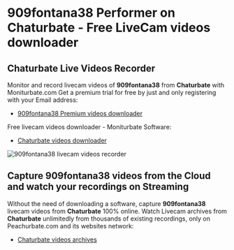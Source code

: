 # 909fontana38 Performer on Chaturbate - Free LiveCam videos downloader

## Chaturbate Live Videos Recorder

Monitor and record livecam videos of **909fontana38** from **Chaturbate** with Moniturbate.com
Get a premium trial for free by just and only registering with your Email address:
* [909fontana38 Premium videos downloader](https://moniturbate.com/request-demo-licence-key.html)

Free livecam videos downloader - Moniturbate Software:
* [Chaturbate videos downloader](https://moniturbate.com/moniturbate-download-software.html)

![909fontana38 livecam videos recorder](https://peachurnet.com/templates/moniturbate-software.png)


## Capture 909fontana38 videos from the Cloud and watch your recordings on Streaming

Without the need of downloading a software, capture **909fontana38** livecam videos from **Chaturbate** 100% online.
Watch Livecam archives from **Chaturbate** unlimitedly from thousands of existing recordings, only on Peachurbate.com and its websites network:
* [Chaturbate videos archives](https://peachurnet.com/)